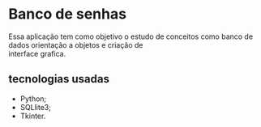 <h1>Banco de senhas</h1>
<p>
 Essa aplicação tem como objetivo o estudo de conceitos como banco de dados orientação a objetos e criação de <br> interface grafica.
</p>
<h2>tecnologias usadas</h2>
<ul>
  <li>Python;</li>
  <li>SQLlite3;</li>
  <li>Tkinter.</li>
</ul>
